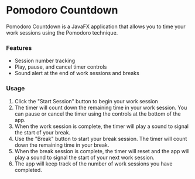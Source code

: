 # Pomodoro Countdown
Pomodoro Countdown is a JavaFX application that allows you to time your work sessions using the Pomodoro technique. 

### Features
- Session number tracking
- Play, pause, and cancel timer controls
- Sound alert at the end of work sessions and breaks

### Usage
1. Click the "Start Session" button to begin your work session
2. The timer will count down the remaining time in your work session. You can pause or cancel the timer using the controls at the bottom of the app.
3. When the work session is complete, the timer will play a sound to signal the start of your break.
4. Use the "Break" button to start your break session. The timer will count down the remaining time in your break.
5. When the break session is complete, the timer will reset and the app will play a sound to signal the start of your next work session.
6. The app will keep track of the number of work sessions you have completed.
